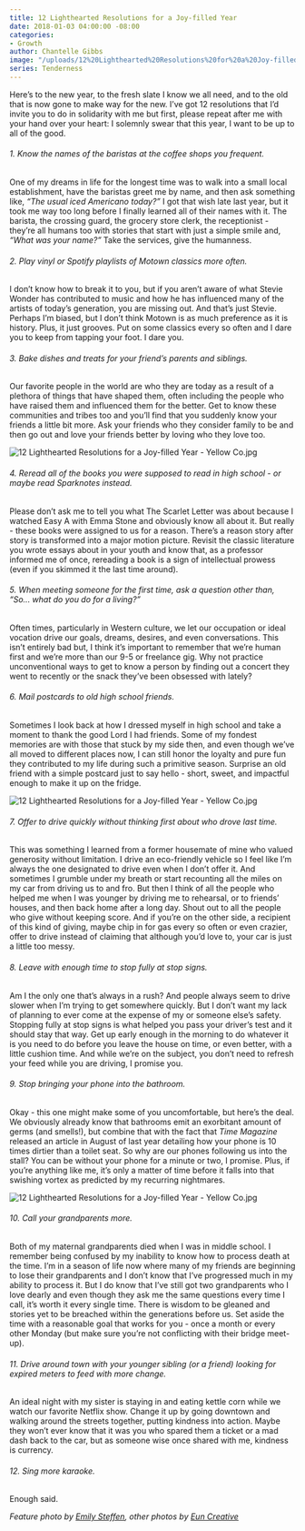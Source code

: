 ```yaml
---
title: 12 Lighthearted Resolutions for a Joy-filled Year
date: 2018-01-03 04:00:00 -08:00
categories:
- Growth
author: Chantelle Gibbs
image: "/uploads/12%20Lighthearted%20Resolutions%20for%20a%20Joy-filled%20Year.JPG"
series: Tenderness
---
```


Here’s to the new year, to the fresh slate I know we all need, and to the old that is now gone to make way for the new. I’ve got 12 resolutions that I’d invite you to do in solidarity with me but first, please repeat after me with your hand over your heart: I solemnly swear that this year, I want to be up to all of the good.

###### 1. Know the names of the baristas at the coffee shops you frequent.

One of my dreams in life for the longest time was to walk into a small local establishment, have the baristas greet me by name, and then ask something like, *“The usual iced Americano today?”* I got that wish late last year, but it took me way too long before I finally learned all of their names with it. The barista, the crossing guard, the grocery store clerk, the receptionist - they’re all humans too with stories that start with just a simple smile and, *“What was your name?”* Take the services, give the humanness.

###### 2. Play vinyl or Spotify playlists of Motown classics more often.

I don’t know how to break it to you, but if you aren’t aware of what Stevie Wonder has contributed to music and how he has influenced many of the artists of today’s generation, you are missing out. And that’s just Stevie. Perhaps I’m biased, but I don’t think Motown is as much preference as it is history. Plus, it just grooves. Put on some classics every so often and I dare you to keep from tapping your foot. I dare you.

###### 3. Bake dishes and treats for your friend’s parents and siblings.

Our favorite people in the world are who they are today as a result of a plethora of things that have shaped them, often including the people who have raised them and influenced them for the better. Get to know these communities and tribes too and you’ll find that you suddenly know your friends a little bit more. Ask your friends who they consider family to be and then go out and love your friends better by loving who they love too.

![12 Lighthearted Resolutions for a Joy-filled Year - Yellow Co.jpg](/uploads/JuliaFriedman(12-22-2016)-008%20(1)-001141.jpg)

###### 4. Reread all of the books you were supposed to read in high school - or *maybe* read Sparknotes instead.

Please don’t ask me to tell you what The Scarlet Letter was about because I watched Easy A with Emma Stone and obviously know all about it. But really - these books were assigned to us for a reason. There’s a reason story after story is transformed into a major motion picture. Revisit the classic literature you wrote essays about in your youth and know that, as a professor informed me of once, rereading a book is a sign of intellectual prowess (even if you skimmed it the last time around).

###### 5. When meeting someone for the first time, ask a question other than, “So... what do you do for a living?”

Often times, particularly in Western culture, we let our occupation or ideal vocation drive our goals, dreams, desires, and even conversations. This isn’t entirely bad but, I think it’s important to remember that we’re human first and we’re more than our 9-5 or freelance gig. Why not practice unconventional ways to get to know a person by finding out a concert they went to recently or the snack they’ve been obsessed with lately?

###### 6. Mail postcards to old high school friends.

Sometimes I look back at how I dressed myself in high school and take a moment to thank the good Lord I had friends. Some of my fondest memories are with those that stuck by my side then, and even though we’ve all moved to different places now, I can still honor the loyalty and pure fun they contributed to my life during such a primitive season. Surprise an old friend with a simple postcard just to say hello - short, sweet, and impactful enough to make it up on the fridge.

![12 Lighthearted Resolutions for a Joy-filled Year - Yellow Co.jpg](/uploads/JuliaFriedman(12-22-2016)-017-624520.jpg)

###### 7. Offer to drive quickly without thinking first about who drove last time.

This was something I learned from a former housemate of mine who valued generosity without limitation. I drive an eco-friendly vehicle so I feel like I’m always the one designated to drive even when I don’t offer it. And sometimes I grumble under my breath or start recounting all the miles on my car from driving us to and fro. But then I think of all the people who helped me when I was younger by driving me to rehearsal, or to friends’ houses, and then back home after a long day. Shout out to all the people who give without keeping score. And if you’re on the other side, a recipient of this kind of giving, maybe chip in for gas every so often or even crazier, offer to drive instead of claiming that although you’d love to, your car is just a little too messy.

###### 8. Leave with enough time to stop fully at stop signs.

Am I the only one that’s always in a rush? And people always seem to drive slower when I’m trying to get somewhere quickly. But I don’t want my lack of planning to ever come at the expense of my or someone else’s safety. Stopping fully at stop signs is what helped you pass your driver’s test and it should stay that way. Get up early enough in the morning to do whatever it is you need to do before you leave the house on time, or even better, with a little cushion time. And while we’re on the subject, you don’t need to refresh your feed while you are driving, I promise you.

###### 9. Stop bringing your phone into the bathroom.

Okay - this one might make some of you uncomfortable, but here’s the deal. We obviously already know that bathrooms emit an exorbitant amount of germs (and smells!), but combine that with the fact that *Time Magazine* released an article in August of last year detailing how your phone is 10 times dirtier than a toilet seat. So why are our phones following us into the stall? You can be without your phone for a minute or two, I promise. Plus, if you’re anything like me, it’s only a matter of time before it falls into that swishing vortex as predicted by my recurring nightmares.

![12 Lighthearted Resolutions for a Joy-filled Year - Yellow Co.jpg](/uploads/JuliaFriedman(12-22-2016)-011-413d02.jpg)

###### 10. Call your grandparents more.

Both of my maternal grandparents died when I was in middle school. I remember being confused by my inability to know how to process death at the time. I’m in a season of life now where many of my friends are beginning to lose their grandparents and I don’t know that I’ve progressed much in my ability to process it. But I do know that I’ve still got two grandparents who I love dearly and even though they ask me the same questions every time I call, it’s worth it every single time. There is wisdom to be gleaned and stories yet to be breached within the generations before us. Set aside the time with a reasonable goal that works for you - once a month or every other Monday (but make sure you’re not conflicting with their bridge meet-up).

###### 11. Drive around town with your younger sibling (or a friend) looking for expired meters to feed with more change.

An ideal night with my sister is staying in and eating kettle corn while we watch our favorite Netflix show. Change it up by going downtown and walking around the streets together, putting kindness into action. Maybe they won’t ever know that it was you who spared them a ticket or a mad dash back to the car, but as someone wise once shared with me, kindness is currency.

###### 12. Sing more karaoke.

Enough said.

*Feature photo by [Emily Steffen](https://www.instagram.com/EM.steffen/), other photos by [Eun Creative](http://www.euncreative.com/)*
